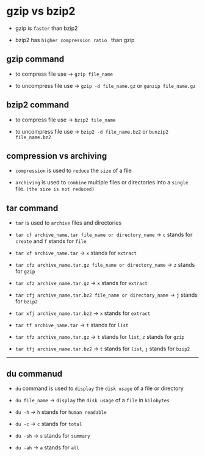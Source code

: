 # gzip vs bzip2

- gzip is `faster` than bzip2

- bzip2 has `higher compression ratio ` than gzip

## gzip command

- to compress file use $\to$ `gzip file_name`

- to uncompress file use $\to$ `gzip -d file_name.gz` or `gunzip file_name.gz`

## bzip2 command

- to compress file use $\to$ `bzip2 file_name`

- to uncompress file use $\to$ `bzip2 -d file_name.bz2` or `bunzip2 file_name.bz2`

## compression vs archiving

- `compression` is used to `reduce` the `size` of a file

- `archiving` is used to `combine` multiple files or directories into a `single` file. `(the size is not reduced)`

## tar command

- `tar` is used to `archive` files and directories

- `tar cf archive_name.tar file_name or directory_name` $\to$ `c` stands for `create` and `f` stands for `file`

- `tar xf archive_name.tar` $\to$ `x` stands for `extract`

- `tar cfz archive_name.tar.gz file_name or directory_name` $\to$ `z` stands for `gzip`

- `tar xfz archive_name.tar.gz` $\to$ `x` stands for `extract`

- `tar cfj archive_name.tar.bz2 file_name or directory_name` $\to$ `j` stands for `bzip2`

- `tar xfj archive_name.tar.bz2` $\to$ `x` stands for `extract`

- `tar tf archive_name.tar` $\to$ `t` stands for `list`

- `tar tfz archive_name.tar.gz` $\to$ `t` stands for `list`, `z` stands for `gzip`

- `tar tfj archive_name.tar.bz2` $\to$ `t` stands for `list`, `j` stands for `bzip2`

---

## du commanud

- `du` command is used to `display` the `disk usage` of a file or directory

- `du file_name` $\to$ `display` the `disk usage` of a `file` in `kilobytes`

- `du -h` $\to$ `h` stands for `human readable`

- `du -c` $\to$ `c` stands for `total`

- `du -sh` $\to$ `s` stands for `summary`

- `du -ah` $\to$ `a` stands for `all`

